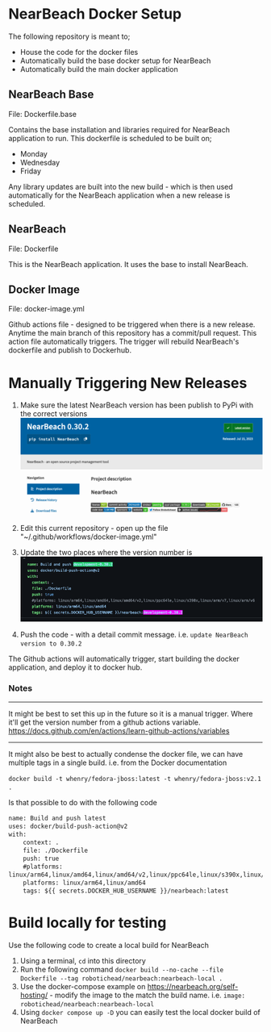 # NearBeach Docker Setup

The following repository is meant to;
- House the code for the docker files
- Automatically build the base docker setup for NearBeach
- Automatically build the main docker application


## NearBeach Base

File: Dockerfile.base

Contains the base installation and libraries required for NearBeach application to run. This dockerfile is scheduled to be built on;
- Monday
- Wednesday
- Friday

Any library updates are built into the new build - which is then used automatically for the NearBeach application when a new release is scheduled.


## NearBeach

File: Dockerfile

This is the NearBeach application. It uses the base to install NearBeach.


## Docker Image

File: docker-image.yml

Github actions file - designed to be triggered when there is a new release. Anytime the main branch of this repository has a commit/pull request. This action file automatically triggers. The trigger will rebuild NearBeach's dockerfile and publish to Dockerhub.


# Manually Triggering New Releases

1. Make sure the latest NearBeach version has been publish to PyPi with the 
correct versions
![Alt text](documentation/pypi_nearbeach.png)

2. Edit this current repository - open up the file "~/.github/workflows/docker-image.yml"
3. Update the two places where the version number is
![Alt text](documentation/github_actions_versions.png)
4. Push the code - with a detail commit message. i.e. `update NearBeach version to 0.30.2`

The Github actions will automatically trigger, start building the docker application, and deploy it to docker hub.

### Notes

---

It might be best to set this up in the future so it is a manual trigger. Where it'll get the version number from a github actions variable. https://docs.github.com/en/actions/learn-github-actions/variables

---

It might also be best to actually condense the docker file, we can have multiple tags in a single build. i.e. from the Docker documentation

`docker build -t whenry/fedora-jboss:latest -t whenry/fedora-jboss:v2.1 .`

Is that possible to do with the following code

```
name: Build and push latest
uses: docker/build-push-action@v2
with:
    context: .
    file: ./Dockerfile
    push: true
    #platforms: linux/arm64,linux/amd64,linux/amd64/v2,linux/ppc64le,linux/s390x,linux/arm/v7,linux/arm/v6
    platforms: linux/arm64,linux/amd64
    tags: ${{ secrets.DOCKER_HUB_USERNAME }}/nearbeach:latest
```

# Build locally for testing

Use the following code to create a local build for NearBeach

1. Using a terminal, `cd` into this directory
2. Run the following command `docker build --no-cache --file Dockerfile --tag robotichead/nearbeach:nearbeach-local . `
3. Use the docker-compose example on https://nearbeach.org/self-hosting/ - modify the image to the match the build name. i.e. `image: robotichead/nearbeach:nearbeach-local`
4. Using `docker compose up -D` you can easily test the local docker build of NearBeach 
